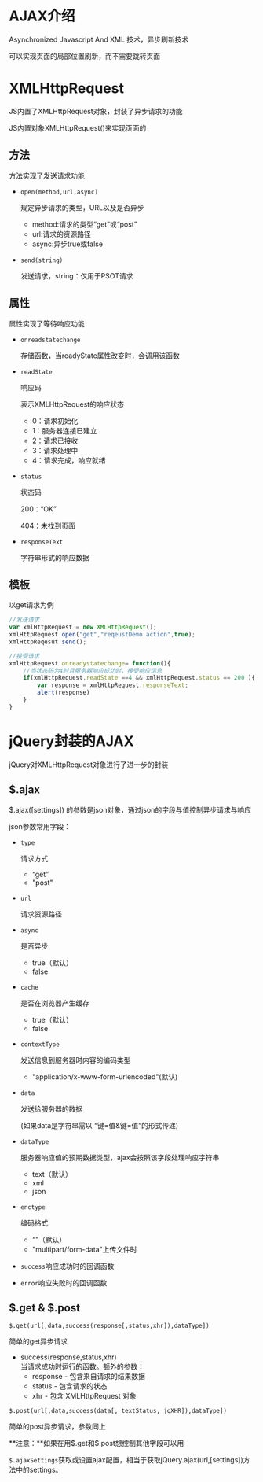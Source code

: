# AJAX介绍

Asynchronized Javascript And XML 技术，异步刷新技术

可以实现页面的局部位置刷新，而不需要跳转页面



# XMLHttpRequest

JS内置了XMLHttpRequest对象，封装了异步请求的功能

JS内置对象XMLHttpRequest()来实现页面的

## 方法

方法实现了发送请求功能

* `open(method,url,async)`

    规定异步请求的类型，URL以及是否异步

    * method:请求的类型“get”或“post”
    * url:请求的资源路径
    * async:异步true或false

* `send(string)`

    发送请求，string：仅用于PSOT请求

## 属性 

属性实现了等待响应功能

* `onreadstatechange`

    存储函数，当readyState属性改变时，会调用该函数

* `readState`

    响应码

    表示XMLHttpRequest的响应状态

    * 0：请求初始化
    * 1：服务器连接已建立
    * 2：请求已接收
    * 3：请求处理中
    * 4：请求完成，响应就绪

* `status`

    状态码

    200：“OK”

    404：未找到页面

* `responseText`

    字符串形式的响应数据

## 模板

以get请求为例

~~~js
//发送请求
var xmlHttpRequest = new XMLHttpRequest();
xmlHttpRequest.open("get","reqeustDemo.action",true);
xmlHttpReqesut.send();

//接受请求
xmlHttpRequest.onreadystatechange= function(){
    //当状态码为4时且服务器响应成功时，接受响应信息
    if(xmlHttpRequest.readState ==4 && xmlHttpRequest.status == 200 ){
        var response = xmlHttpRequest.responseText;
        alert(response)
    }
}
~~~



# jQuery封装的AJAX

jQuery对XMLHttpRequest对象进行了进一步的封装

## $.ajax

$.ajax([settings]) 的参数是json对象，通过json的字段与值控制异步请求与响应

json参数常用字段：

* `type`

    请求方式

    * “get”
    * "post"

* `url`

    请求资源路径

* `async`

    是否异步

    * true（默认）
    * false

* `cache`

    是否在浏览器产生缓存

    * true（默认）
    * false

* `contextType`

    发送信息到服务器时内容的编码类型

    * "application/x-www-form-urlencoded"(默认)

* `data`

    发送给服务器的数据

    (如果data是字符串需以 “键=值&键=值”的形式传递)

* `dataType`

    服务器响应值的预期数据类型，ajax会按照该字段处理响应字符串

    * text（默认）
    * xml
    * json

* `enctype`

    编码格式

    * “”（默认）
    * "multipart/form-data"上传文件时

* `success`响应成功时的回调函数

* `error`响应失败时的回调函数

## \$.get & \$.post

`$.get(url[,data,success(response[,status,xhr]),dataType])`

简单的get异步请求

* success(response,status,xhr)	
    当请求成功时运行的函数。额外的参数：
    * response - 包含来自请求的结果数据
    * status - 包含请求的状态
    * xhr - 包含 XMLHttpRequest 对象

`$.post(url[,data,success(data[, textStatus, jqXHR]),dataType])`

简单的post异步请求，参数同上

**注意：**如果在用\$.get和\$.post想控制其他字段可以用

`$.ajaxSettings`获取或设置ajax配置，相当于获取jQuery.ajax(url,[settings])方法中的settings。
